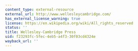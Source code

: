 ```yaml
---
content_type: external-resource
external_url: http://www.wellesleycambridge.com/
has_external_license_warning: true
license: https://en.wikipedia.org/wiki/All_rights_reserved
status: ''
title: Wellesley-Cambridge Press
uid: f23293fc-5fec-4eb5-a4f3-30f03cd4324e
wayback_url: ''
---
```

